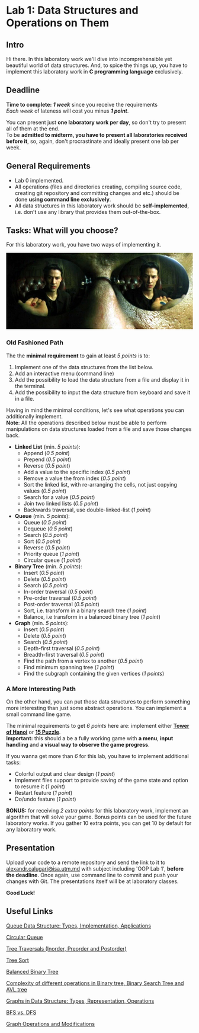 # Lab 1: Data Structures and Operations on Them

## Intro

Hi there. In this laboratory work we'll dive into incomprehensible yet beautiful world of data structures. And, to spice the things up, you have to implement this laboratory work in **C programming language** exclusively.

## Deadline

**Time to complete:** _**1 week**_ since you receive the requirements \
_Each week_ of lateness will cost you minus _**1 point**_.

You can present just **one laboratory work per day**, so don't try to present all of them at the end. \
To be **admitted to midterm, you have to present all laboratories received before it**, so, again, don't procrastinate and ideally present one lab per week.

## General Requirements

* Lab 0 implemented.
* All operations (files and directories creating, compiling source code, creating git repository and committing changes and etc.) should be done **using command line exclusively**.
* All data structures in this laboratory work should be **self-implemented**, i.e. don't use any library that provides them out-of-the-box.

## Tasks: What will you choose?

For this laboratory work, you have two ways of implementing it.

![Matrix: Pills choice scene](img/choice.jpg "What will you choose?")

### Old Fashioned Path

The the **minimal requirement** to gain at least *5 points* is to:
1. Implement one of the data structures from the list below.
1. Add an interactive menu (command line)
1. Add the possibility to load the data structure from a file and display it in the terminal.
1. Add the possibility to input the data structure from keyboard and save it in a file.

Having in mind the minimal conditions, let's see what operations you can additionally implement. \
**Note**: All the operations described below must be able to perform manipulations on data structures loaded from a file and save those changes back.

* **Linked List** (min. *5 points*):
    * Append (*0.5 point*)
    * Prepend (*0.5 point*)
    * Reverse (*0.5 point*)
    * Add a value to the specific index (*0.5 point*)
    * Remove a value the from index (*0.5 point*)
    * Sort the linked list, with re-arranging the cells, not just copying values (*0.5 point*)
    * Search for a value (*0.5 point*)
    * Join two linked lists (*0.5 point*)
    * Backwards traversal, use double-linked-list (*1 point*)
* **Queue** (min. *5 points*):
    * Queue (*0.5 point*)
    * Dequeue (*0.5 point*)
    * Search (*0.5 point*)
    * Sort (*0.5 point*)
    * Reverse (*0.5 point*)
    * Priority queue (*1 point*)
    * Circular queue (*1 point*)
* **Binary Tree** (min. *5 points*):
    * Insert (*0.5 point*)
    * Delete (*0.5 point*)
    * Search (*0.5 point*)
    * In-order traversal (*0.5 point*)
    * Pre-order traversal (*0.5 point*)
    * Post-order traversal (*0.5 point*)
    * Sort, i.e. transform in a binary search tree (*1 point*)
    * Balance, i.e transform in a balanced binary tree (*1 point*)
* **Graph** (min. *5 points*):
    * Insert (*0.5 point*)
    * Delete (*0.5 point*)
    * Search (*0.5 point*)
    * Depth-first traversal (*0.5 point*)
    * Breadth-first traversal (*0.5 point*)
    * Find the path from a vertex to another (*0.5 point*)
    * Find minimum spanning tree (*1 point*)
    * Find the subgraph containing the given vertices (*1 points*)

### A More Interesting Path

On the other hand, you can put those data structures to perform something more interesting than just some abstract operations. You can implement a small command line game.

The minimal requirements to get *6 points* here are: implement either **[Tower of Hanoi](https://en.wikipedia.org/wiki/Tower_of_Hanoi)** or **[15 Puzzle](https://en.wikipedia.org/wiki/15_puzzle)**. \
**Important:** this should a be a fully working game with **a menu**, **input handling** and **a visual way to observe the game progress**.

If you wanna get more than *6* for this lab, you have to implement additional tasks:
* Colorful output and clear design (*1 point*)
* Implement files support to provide saving of the game state and option to resume it (*1 point*)
* Restart feature (*1 point*)
* Do/undo feature (*1 point*)

**BONUS:** for receiving *2 extra points* for this laboratory work, implement an algorithm that will solve your game. Bonus points can be used for the future laboratory works. If you gather 10 extra points, you can get 10 by default for any laboratory work.

## Presentation

Upload your code to a remote repository and send the link to it to <alexandr.calugari@isa.utm.md> with subject including 'OOP Lab 1', **before the deadline**. Once again, use command line to commit and push your changes with Git.
The presentations itself will be at laboratory classes.



**Good Luck!**

## Useful Links

[Queue Data Structure: Types, Implementation, Applications](https://www.naukri.com/learning/articles/queue-data-structure-types-implementation-applications/)

[Circular Queue](https://www.javatpoint.com/circular-queue)

[Tree Traversals (Inorder, Preorder and Postorder)](https://www.geeksforgeeks.org/tree-traversals-inorder-preorder-and-postorder/)

[Tree Sort](https://www.geeksforgeeks.org/tree-sort/)

[Balanced Binary Tree](https://www.programiz.com/dsa/balanced-binary-tree)

[Complexity of different operations in Binary tree, Binary Search Tree and AVL tree](https://www.geeksforgeeks.org/complexity-different-operations-binary-tree-binary-search-tree-avl-tree/)

[Graphs in Data Structure: Types, Representation, Operations](https://www.naukri.com/learning/articles/graphs-in-data-structure-types-representation-operations/)

[BFS vs. DFS](https://www.javatpoint.com/bfs-vs-dfs)

[Graph Operations and Modifications](https://reference.wolfram.com/language/guide/GraphModifications.html)
